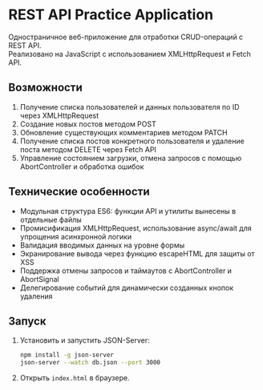 # REST API Practice Application

Одностраничное веб-приложение для отработки CRUD-операций с REST API.  
Реализовано на JavaScript с использованием XMLHttpRequest и Fetch API.

## Возможности

1. Получение списка пользователей и данных пользователя по ID через XMLHttpRequest  
2. Создание новых постов методом POST  
3. Обновление существующих комментариев методом PATCH  
4. Получение списка постов конкретного пользователя и удаление поста методом DELETE через Fetch API  
5. Управление состоянием загрузки, отмена запросов с помощью AbortController и обработка ошибок  

## Технические особенности

- Модульная структура ES6: функции API и утилиты вынесены в отдельные файлы  
- Промисификация XMLHttpRequest, использование async/await для упрощения асинхронной логики  
- Валидация вводимых данных на уровне формы 
- Экранирование вывода через функцию escapeHTML для защиты от XSS  
- Поддержка отмены запросов и таймаутов с AbortController и AbortSignal  
- Делегирование событий для динамически созданных кнопок удаления  

## Запуск

1. Установить и запустить JSON-Server:  
   ```bash
   npm install -g json-server  
   json-server --watch db.json --port 3000  
   ```
2. Открыть `index.html` в браузере.  

